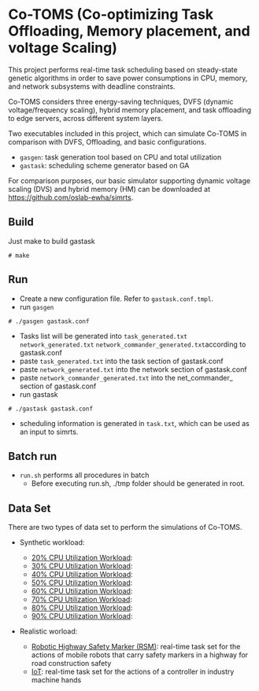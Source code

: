# Co-TOMS (Co-optimizing Task Offloading, Memory placement, and voltage Scaling)

This project performs real-time task scheduling based on steady-state genetic algorithms in order to save power consumptions in CPU, memory, and network subsystems with deadline constraints.

Co-TOMS considers three energy-saving techniques, DVFS (dynamic voltage/frequency scaling), hybrid memory placement, and task offloading to edge servers, across different system layers.

Two executables included in this project, which can simulate Co-TOMS in comparison with DVFS, Offloading, and basic configurations.
- `gasgen`: task generation tool based on CPU and total utilization
- `gastask`: scheduling scheme generator based on GA

For comparison purposes, our basic simulator supporting dynamic voltage scaling (DVS) and hybrid memory (HM) can be downloaded at https://github.com/oslab-ewha/simrts.

## Build
Just make to build gastask
```
# make
```

## Run
- Create a new configuration file. Refer to `gastask.conf.tmpl`.
- run `gasgen`
```
# ./gasgen gastask.conf
```
- Tasks list will be generated into <code>task_generated.txt</code> <code>network_generated.txt</code> <code>network_commander_generated.txt</code>according to gastask.conf
- paste <code>task_generated.txt</code> into the task section of gastask.conf 
- paste <code>network_generated.txt</code> into the network section of gastask.conf
- paste <code>network_commander_generated.txt</code> into the net_commander_ section of gastask.conf
- run gastask
```
# ./gastask gastask.conf
```
- scheduling information is generated in <code>task.txt</code>, which can be used as an input to simrts.

## Batch run
- `run.sh` performs all procedures in batch
  - Before executing run.sh,  ./tmp folder should be generated in root.


## Data Set

There are two types of data set to perform the simulations of Co-TOMS.

- Synthetic workload: 
  - [20% CPU Utilization Workload](dataset/synthetic/cpu_20):
  - [30% CPU Utilization Workload](dataset/synthetic/cpu_30):
  - [40% CPU Utilization Workload](dataset/synthetic/cpu_40):
  - [50% CPU Utilization Workload](dataset/synthetic/cpu_50):
  - [60% CPU Utilization Workload](dataset/synthetic/cpu_60):
  - [70% CPU Utilization Workload](dataset/synthetic/cpu_70):
  - [80% CPU Utilization Workload](dataset/synthetic/cpu_80):
  - [90% CPU Utilization Workload](dataset/synthetic/cpu_90):

- Realistic worload:
  - [Robotic Highway Safety Marker (RSM)](dataset/realistic/RSM): real-time task set for the actions of mobile robots that carry safety markers in a highway for road construction safety
  - [IoT](dataset/realistic/IoT): real-time task set for the actions of a controller in industry machine hands
